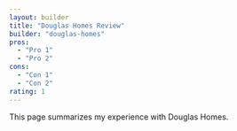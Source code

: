 ```yaml
---
layout: builder
title: "Douglas Homes Review"
builder: "douglas-homes"
pros:
  - "Pro 1"
  - "Pro 2"
cons:
  - "Con 1"
  - "Con 2"
rating: 1
---
```


This page summarizes my experience with Douglas Homes.
